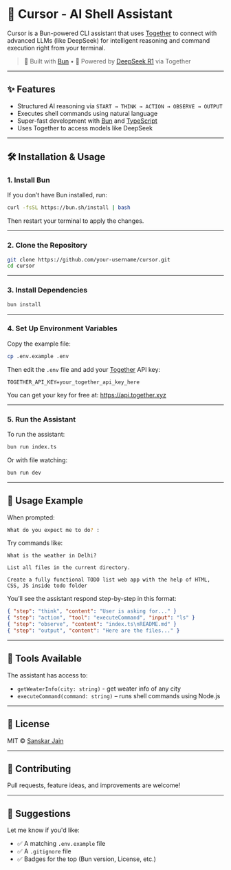 # 🧠 Cursor - AI Shell Assistant

Cursor is a Bun-powered CLI assistant that uses [Together](https://api.together.xyz) to connect with advanced LLMs (like DeepSeek) for intelligent reasoning and command execution right from your terminal.

> 🔧 Built with [Bun](https://bun.sh) • 🧠 Powered by [DeepSeek R1](https://huggingface.co/deepseek-ai/DeepSeek-V3) via Together

---

## ✨ Features

- Structured AI reasoning via `START → THINK → ACTION → OBSERVE → OUTPUT`
- Executes shell commands using natural language
- Super-fast development with [Bun](https://bun.sh) and [TypeScript](https://www.typescriptlang.org/)
- Uses Together to access models like DeepSeek

---

## 🛠️ Installation & Usage

### 1. Install Bun  
If you don’t have Bun installed, run:

```bash
curl -fsSL https://bun.sh/install | bash
```

Then restart your terminal to apply the changes.

---

### 2. Clone the Repository

```bash
git clone https://github.com/your-username/cursor.git
cd cursor
```

---

### 3. Install Dependencies

```bash
bun install
```

---

### 4. Set Up Environment Variables

Copy the example file:

```bash
cp .env.example .env
```

Then edit the `.env` file and add your [Together](https://api.together.xyz) API key:

```env
TOGETHER_API_KEY=your_together_api_key_here
```

You can get your key for free at: https://api.together.xyz

---

### 5. Run the Assistant

To run the assistant:

```bash
bun run index.ts
```

Or with file watching:

```bash
bun run dev
```

---

## 💬 Usage Example

When prompted:

```bash
What do you expect me to do? :
```

Try commands like:

```
What is the weather in Delhi?

List all files in the current directory.

Create a fully functional TODO list web app with the help of HTML, CSS, JS inside todo folder

```

You’ll see the assistant respond step-by-step in this format:

```json
{ "step": "think", "content": "User is asking for..." }
{ "step": "action", "tool": "executeCommand", "input": "ls" }
{ "step": "observe", "content": "index.ts\nREADME.md" }
{ "step": "output", "content": "Here are the files..." }
```

---

## 🔧 Tools Available

The assistant has access to:
- `getWeaterInfo(city: string)` - get weater info of any city 
- `executeCommand(command: string)` – runs shell commands using Node.js

---

## 📄 License

MIT © [Sanskar Jain](https://github.com/sans-byte)

---

## 🤝 Contributing

Pull requests, feature ideas, and improvements are welcome!

---

## 📎 Suggestions

Let me know if you'd like:

- ✅ A matching `.env.example` file  
- ✅ A `.gitignore` file  
- ✅ Badges for the top (Bun version, License, etc.)
